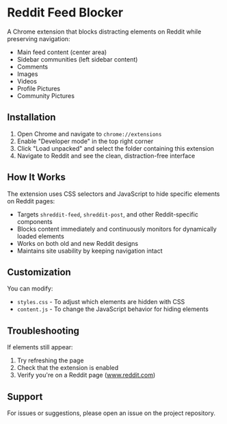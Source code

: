 # Reddit Feed Blocker

A Chrome extension that blocks distracting elements on Reddit while preserving navigation:
- Main feed content (center area)
- Sidebar communities (left sidebar content)
- Comments
- Images
- Videos
- Profile Pictures
- Community Pictures

## Installation

1. Open Chrome and navigate to `chrome://extensions`
2. Enable "Developer mode" in the top right corner
3. Click "Load unpacked" and select the folder containing this extension
4. Navigate to Reddit and see the clean, distraction-free interface

## How It Works

The extension uses CSS selectors and JavaScript to hide specific elements on Reddit pages:
- Targets `shreddit-feed`, `shreddit-post`, and other Reddit-specific components
- Blocks content immediately and continuously monitors for dynamically loaded elements
- Works on both old and new Reddit designs
- Maintains site usability by keeping navigation intact

## Customization

You can modify:
- `styles.css` - To adjust which elements are hidden with CSS
- `content.js` - To change the JavaScript behavior for hiding elements

## Troubleshooting

If elements still appear:
1. Try refreshing the page
2. Check that the extension is enabled
3. Verify you're on a Reddit page (www.reddit.com)

## Support

For issues or suggestions, please open an issue on the project repository.

